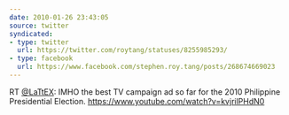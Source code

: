 ```yaml
---
date: 2010-01-26 23:43:05
source: twitter
syndicated:
- type: twitter
  url: https://twitter.com/roytang/statuses/8255985293/
- type: facebook
  url: https://www.facebook.com/stephen.roy.tang/posts/268674669023
---
```


RT [@LaTtEX](https://twitter.com/LaTtEX/): IMHO the best TV campaign ad so far for the 2010 Philippine Presidential Election.  https://www.youtube.com/watch?v=kvjrilPHdN0